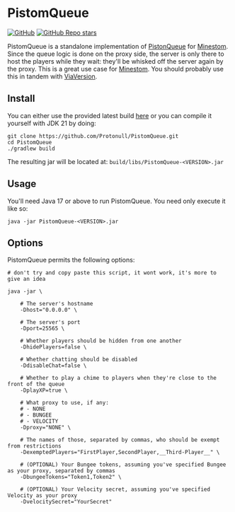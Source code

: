 # PistomQueue

[![GitHub](https://img.shields.io/github/license/Protonull/PistomQueue?style=flat-square&color=b2204c)](https://github.com/Protonull/PistomQueue/blob/master/LICENSE)
[![GitHub Repo stars](https://img.shields.io/github/stars/Protonull/PistomQueue?style=flat-square)](https://github.com/Protonull/PistomQueue/stargazers)

PistomQueue is a standalone implementation of [PistonQueue](https://github.com/AlexProgrammerDE/PistonQueue) for
[Minestom](https://github.com/Minestom/Minestom). Since the queue logic is done on the proxy side, the server is only
there to host the players while they wait: they'll be whisked off the server again by the proxy. This is a great use
case for [Minestom](https://github.com/Minestom/Minestom). You should probably use this in tandem with
[ViaVersion](https://github.com/ViaVersion/ViaVersion).

## Install

You can either use the provided latest build [here](https://github.com/Protonull/PistomQueue/releases/tag/latest) or you
can compile it yourself with JDK 21 by doing:
```shell
git clone https://github.com/Protonull/PistomQueue.git
cd PistomQueue
./gradlew build
```
The resulting jar will be located at: `build/libs/PistomQueue-<VERSION>.jar`

## Usage

You'll need Java 17 or above to run PistomQueue. You need only execute it like so:
```shell
java -jar PistomQueue-<VERSION>.jar
```

## Options

PistomQueue permits the following options:
```shell
# don't try and copy paste this script, it wont work, it's more to give an idea

java -jar \

    # The server's hostname
    -Dhost="0.0.0.0" \
    
    # The server's port
    -Dport=25565 \
    
    # Whether players should be hidden from one another
    -DhidePlayers=false \
    
    # Whether chatting should be disabled
    -DdisableChat=false \
    
    # Whether to play a chime to players when they're close to the front of the queue
    -DplayXP=true \
    
    # What proxy to use, if any:
    # - NONE
    # - BUNGEE
    # - VELOCITY
    -Dproxy="NONE" \
    
    # The names of those, separated by commas, who should be exempt from restrictions
    -DexemptedPlayers="FirstPlayer,SecondPlayer,__Third-Player__" \

    # (OPTIONAL) Your Bungee tokens, assuming you've specified Bungee as your proxy, separated by commas
    -DbungeeTokens="Token1,Token2" \
    
    # (OPTIONAL) Your Velocity secret, assuming you've specified Velocity as your proxy
    -DvelocitySecret="YourSecret"
```
